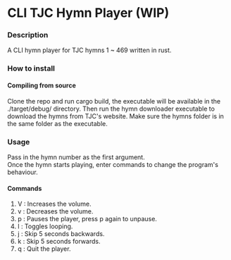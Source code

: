 # CLI TJC Hymn Player (WIP)
### Description
A CLI hymn player for TJC hymns 1 ~ 469 written in rust.
### How to install
#### Compiling from source
Clone the repo and run cargo build, the executable will be available in the ./target/debug/ directory.
Then run the hymn downloader executable to download the hymns from TJC's website.
Make sure the hymns folder is in the same folder as the executable.
### Usage
Pass in the hymn number as the first argument.<br/>
Once the hymn starts playing, enter commands to change the program's behaviour.
#### Commands
1. V : Increases the volume.
2. v : Decreases the volume.
3. p : Pauses the player, press p again to unpause.
4. l : Toggles looping.
5. j : Skip 5 seconds backwards.
5. k : Skip 5 seconds forwards.
5. q : Quit the player.
